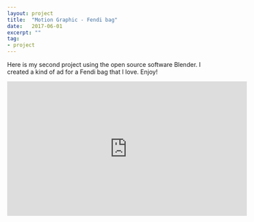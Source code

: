 ```yaml
---
layout: project
title:  "Motion Graphic - Fendi bag"
date:   2017-06-01
excerpt: ""
tag:
- project
---
```

Here is my second project using the open source software Blender. I created a kind of ad for a Fendi bag that I love. Enjoy! 

<div align="center">
	<iframe width="560" height="315" align="middle" src="https://www.youtube.com/embed/5sX0Ckw7K_c" frameborder="0" allowfullscreen></iframe>
</div>

